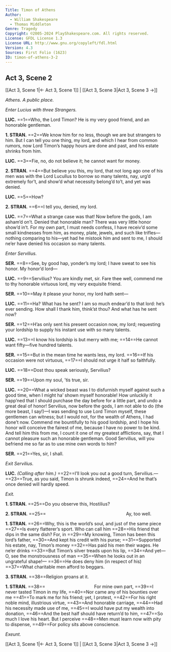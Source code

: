 ```yaml
---
Title: Timon of Athens
Author: 
  - William Shakespeare
  - Thomas Middleton
Genre: Tragedy
Copyright: ©2005-2024 PlayShakespeare.com. All rights reserved.
License: GFDL License 1.3
License URL: http://www.gnu.org/copyleft/fdl.html
Version: 4.3
Sources: First Folio (1623)
ID: timon-of-athens-3-2
---
```


## Act 3, Scene 2
[[Act 3, Scene 1|← Act 3, Scene 1]] | [[Act 3, Scene 3|Act 3, Scene 3 →]]

*Athens. A public place.*

*Enter Lucius with three Strangers.*

**LUC.**
==1==Who, the Lord Timon? He is my very good friend, and an honorable gentleman.

**1. STRAN.**
==2==We know him for no less, though we are but strangers to him. But I can tell you one thing, my lord, and which I hear from common rumors, now Lord Timon’s happy hours are done and past, and his estate shrinks from him.

**LUC.**
==3==Fie, no, do not believe it; he cannot want for money.

**2. STRAN.**
==4==But believe you this, my lord, that not long ago one of his men was with the Lord Lucullus to borrow so many talents, nay, urg’d extremely for’t, and show’d what necessity belong’d to’t, and yet was denied.

**LUC.**
==5==How?

**2. STRAN.**
==6==I tell you, denied, my lord.

**LUC.**
==7==What a strange case was that! Now before the gods, I am asham’d on’t. Denied that honorable man? There was very little honor show’d in’t. For my own part, I must needs confess, I have receiv’d some small kindnesses from him, as money, plate, jewels, and such like trifles—nothing comparing to his—yet had he mistook him and sent to me, I should ne’er have denied his occasion so many talents.

*Enter Servilius.*

**SER.**
==8==See, by good hap, yonder’s my lord; I have sweat to see his honor. My honor’d lord⁠—

**LUC.**
==9==Servilius? You are kindly met, sir. Fare thee well, commend me to thy honorable virtuous lord, my very exquisite friend.

**SER.**
==10==May it please your honor, my lord hath sent⁠—

**LUC.**
==11==Ha? What has he sent? I am so much endear’d to that lord: he’s ever sending. How shall I thank him, think’st thou? And what has he sent now?

**SER.**
==12==H’as only sent his present occasion now, my lord; requesting your lordship to supply his instant use with so many talents.

**LUC.**
==13==I know his lordship is but merry with me;
==14==He cannot want fifty—five hundred talents.

**SER.**
==15==But in the mean time he wants less, my lord.
==16==If his occasion were not virtuous,
==17==I should not urge it half so faithfully.

**LUC.**
==18==Dost thou speak seriously, Servilius?

**SER.**
==19==Upon my soul, ’tis true, sir.

**LUC.**
==20==What a wicked beast was I to disfurnish myself against such a good time, when I might ha’ shown myself honorable! How unluckily it happ’ned that I should purchase the day before for a little part, and undo a great deal of honor! Servilius, now before the gods, I am not able to do (the more beast, I say!)—I was sending to use Lord Timon myself, these gentlemen can witness; but I would not, for the wealth of Athens, I had done’t now. Commend me bountifully to his good lordship, and I hope his honor will conceive the fairest of me, because I have no power to be kind. And tell him this from me, I count it one of my greatest afflictions, say, that I cannot pleasure such an honorable gentleman. Good Servilius, will you befriend me so far as to use mine own words to him?

**SER.**
==21==Yes, sir, I shall.

*Exit Servilius.*

**LUC.**
*(Calling after him.)*
==22==I’ll look you out a good turn, Servilius.⁠—
==23==True, as you said, Timon is shrunk indeed,
==24==And he that’s once denied will hardly speed.

*Exit.*

**1. STRAN.**
==25==Do you observe this, Hostilius?

**2. STRAN.**
==25==                  Ay, too well.

**1. STRAN.**
==26==Why, this is the world’s soul, and just of the same piece
==27==Is every flatterer’s sport. Who can call him
==28==His friend that dips in the same dish? For, in
==29==My knowing, Timon has been this lord’s father,
==30==And kept his credit with his purse;
==31==Supported his estate, nay, Timon’s money
==32==Has paid his men their wages. He ne’er drinks
==33==But Timon’s silver treads upon his lip,
==34==And yet—O, see the monstrousness of man
==35==When he looks out in an ungrateful shape!⁠—
==36==He does deny him (in respect of his) 
==37==What charitable men afford to beggars.

**3. STRAN.**
==38==Religion groans at it.

**1. STRAN.**
==38==           For mine own part,
==39==I never tasted Timon in my life,
==40==Nor came any of his bounties over me
==41==To mark me for his friend; yet, I protest,
==42==For his right noble mind, illustrious virtue,
==43==And honorable carriage,
==44==Had his necessity made use of me,
==45==I would have put my wealth into donation,
==46==And the best half should have return’d to him,
==47==So much I love his heart. But I perceive
==48==Men must learn now with pity to dispense,
==49==For policy sits above conscience.

*Exeunt.*

[[Act 3, Scene 1|← Act 3, Scene 1]] | [[Act 3, Scene 3|Act 3, Scene 3 →]]